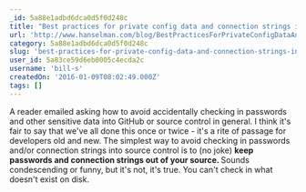 ```yaml
---
_id: 5a88e1adbd6dca0d5f0d248c
title: "Best practices for private config data and connection strings in configuration in ASP.NET and Azure"
url: 'http://www.hanselman.com/blog/BestPracticesForPrivateConfigDataAndConnectionStringsInConfigurationInASPNETAndAzure.aspx'
category: 5a88e1adbd6dca0d5f0d248c
slug: 'best-practices-for-private-config-data-and-connection-strings-in-configuration-in-asp-net-and-azure'
user_id: 5a83ce59d6eb0005c4ecda2c
username: 'bill-s'
createdOn: '2016-01-09T08:02:49.000Z'
tags: []
---
```


A reader emailed asking how to avoid accidentally checking in passwords and other sensitive data into GitHub or source control in general. I think it's fair to say that we've all done this once or twice - it's a rite of passage for developers old and new. The simplest way to avoid checking in passwords and/or connection strings into source control is to (no joke) <strong>keep passwords and connection strings out of your source. </strong>Sounds condescending or funny, but it's not, it's true. You can't check in what doesn't exist on disk.
